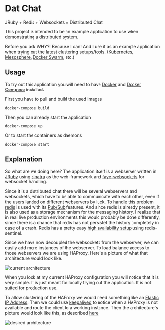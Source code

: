 # Dat Chat

JRuby + Redis + Websockets = Distributed Chat

This project is intended to be an example application to use when demonstrating
a distributed system.

Before you ask WHY?! Because I can! And I use it as an example application when
trying out the latest clustering setups/tools.
([Kubernetes](http://kubernetes.io/), [Mesosphere](http://mesosphere.com/),
[Docker Swarm](http://docs.docker.com/swarm/), etc.)

## Usage

To try out this application you will need to have
[Docker](https://docs.docker.com/installation/) and [Docker
Compose](https://docs.docker.com/compose/) installed.

First you have to pull and build the used images

	docker-compose build

Then you can already start the application

	docker-compose up

Or to start the containers as daemons

	docker-compose start

## Explanation

So what are we doing here? The application itself is a webserver written in
[JRuby](http://jruby.org/) using [sinatra](http://www.sinatrarb.com/) as the
web-framework and
[faye-websockets](https://github.com/faye/faye-websocket-ruby) for websocket
handling.

Since it is a distributed chat there will be several webservers and websockets,
which have to be able to communicate with each other, even if the users landed
on different webservers by luck. To handle this problem
[redis](http://redis.io/) is used with its
[Pub/Sub](http://redis.io/topics/pubsub) features. And since redis is already
present, it is also used as a storage mechanism for the messaging history. I
realize that in real live production environments this would probably be done
differently, since there is a chance that redis has not persistet the history
completely in case of a crash. Redis has a pretty easy [high availability
setup](http://redis.io/topics/cluster-tutorial) using redis-sentinel.

Since we have now decoupled the websockets from the webserver, we can easily
add more instances of the webserver. To load balance access to those webservers
we are using HAProxy. Here's a picture of what that architecture would look
like.

![current architecture](https://raw.githubusercontent.com/flower-pot/dat_chat/master/docs/current-architecture.png)

When you look at my current HAProxy configuration you will notice that it is
very simple. It is just meant for locally trying out the application. It is
not suited for production use.

To allow clustering of the HAProxy we would need something like an [Elastic IP
Address](http://docs.aws.amazon.com/AWSEC2/latest/UserGuide/elastic-ip-addresses-eip.html).
Then we could use [keepalived](http://www.keepalived.org/) to notice when a
HAProxy is not available and route the client to a working instance. Then the
architecture's picture would look like this, as described
[here](https://blog.logentries.com/2014/12/keepalived-and-haproxy-in-aws-an-exploratory-guide/).

![desired architecture](https://raw.githubusercontent.com/flower-pot/dat_chat/master/docs/desired-architecture.png)
